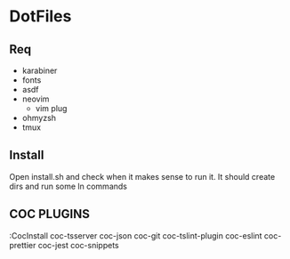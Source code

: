 # DotFiles

## Req
- karabiner
- fonts
- asdf
- neovim
  - vim plug
- ohmyzsh
- tmux

## Install

Open install.sh and check when it makes sense to run it. It should create dirs
and run some ln commands

## COC PLUGINS
:CocInstall coc-tsserver coc-json coc-git coc-tslint-plugin coc-eslint coc-prettier coc-jest coc-snippets
